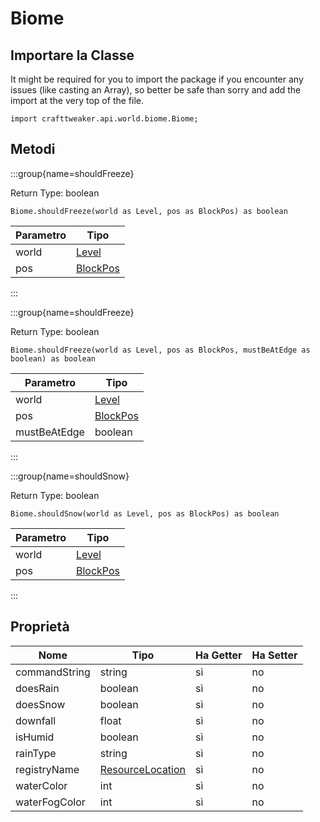 # Biome

## Importare la Classe

It might be required for you to import the package if you encounter any issues (like casting an Array), so better be safe than sorry and add the import at the very top of the file.
```zenscript
import crafttweaker.api.world.biome.Biome;
```


## Metodi

:::group{name=shouldFreeze}

Return Type: boolean

```zenscript
Biome.shouldFreeze(world as Level, pos as BlockPos) as boolean
```

| Parametro | Tipo                                        |
| --------- | ------------------------------------------- |
| world     | [Level](/vanilla/api/world/Level)           |
| pos       | [BlockPos](/vanilla/api/util/math/BlockPos) |


:::

:::group{name=shouldFreeze}

Return Type: boolean

```zenscript
Biome.shouldFreeze(world as Level, pos as BlockPos, mustBeAtEdge as boolean) as boolean
```

| Parametro    | Tipo                                        |
| ------------ | ------------------------------------------- |
| world        | [Level](/vanilla/api/world/Level)           |
| pos          | [BlockPos](/vanilla/api/util/math/BlockPos) |
| mustBeAtEdge | boolean                                     |


:::

:::group{name=shouldSnow}

Return Type: boolean

```zenscript
Biome.shouldSnow(world as Level, pos as BlockPos) as boolean
```

| Parametro | Tipo                                        |
| --------- | ------------------------------------------- |
| world     | [Level](/vanilla/api/world/Level)           |
| pos       | [BlockPos](/vanilla/api/util/math/BlockPos) |


:::


## Proprietà

| Nome          | Tipo                                                       | Ha Getter | Ha Setter |
| ------------- | ---------------------------------------------------------- | --------- | --------- |
| commandString | string                                                     | sì        | no        |
| doesRain      | boolean                                                    | sì        | no        |
| doesSnow      | boolean                                                    | sì        | no        |
| downfall      | float                                                      | sì        | no        |
| isHumid       | boolean                                                    | sì        | no        |
| rainType      | string                                                     | sì        | no        |
| registryName  | [ResourceLocation](/vanilla/api/resource/ResourceLocation) | sì        | no        |
| waterColor    | int                                                        | sì        | no        |
| waterFogColor | int                                                        | sì        | no        |

